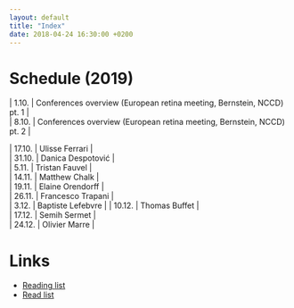 ```yaml
---
layout: default
title: "Index"
date: 2018-04-24 16:30:00 +0200
---
```


# Schedule (2019)

| 1.10. | Conferences overview (European retina meeting, Bernstein, NCCD) pt. 1 |     
| 8.10. | Conferences overview (European retina meeting, Bernstein, NCCD) pt. 2 |        

| 17.10. | Ulisse Ferrari |      
| 31.10. | Danica Despotović |        
| 5.11. | Tristan Fauvel |      
| 14.11. | Matthew Chalk |      
| 19.11. | Elaine Orendorff |    
| 26.11. | Francesco Trapani |    
| 3.12. | Baptiste Lefebvre |
| 10.12. | Thomas Buffet |     
| 17.12. | Semih Sermet |     
| 24.12. | Olivier Marre |     

# Links

- <a href="{{ site.baseurl }}/reading_list">Reading list</a>
- <a href="{{ site.baseurl }}/read_list">Read list</a>
